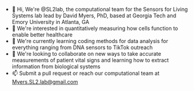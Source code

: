 - 👋 Hi, We're @SL2lab, the computational team for the Sensors for Living Systems lab lead by David Myers, PhD, based at Georgia Tech and Emory University in Atlanta, GA
- 👀 We're interested in quantitatively measuring how cells function to enable better healthcare
- 🌱 We're currently learning coding methods for data analysis for everything ranging from DNA sensors to TikTok outreach
- 💞️ We're looking to collaborate on new ways to take accurate measurements of patient vital signs and learning how to extract information from biological systems
- 📫 Submit a pull request or reach our computational team at Myers.SL2.lab@gmail.com

<!---
SL2lab/SL2lab is a ✨ special ✨ repository because its `README.md` (this file) appears on your GitHub profile.
You can click the Preview link to take a look at your changes.
--->
